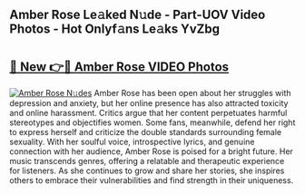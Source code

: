 ## Amber Rose Le𝚊ked N𝚞de - Part-UOV Video Photos - Hot Onlyf𝚊ns Le𝚊ks YvZbg

# <h2><a href="http://ab84043.deff.icu/?id=Amber+Rose">🔗 New 👉🔴 Amber Rose VIDEO Photos</a></h2>

[![Amber Rose N𝚞des](https://i.imgur.com/rIISA9y.gif)](http://ab84043.deff.icu/?id=Amber+Rose)
Amber Rose has been open about her struggles with depression and anxiety, but her online presence has also attracted toxicity and online harassment. Critics argue that her content perpetuates harmful stereotypes and objectifies women. Some fans, meanwhile, defend her right to express herself and criticize the double standards surrounding female sexuality. With her soulful voice, introspective lyrics, and genuine connection with her audience, Amber Rose is poised for a bright future. Her music transcends genres, offering a relatable and therapeutic experience for listeners. As she continues to grow and share her stories, she inspires others to embrace their vulnerabilities and find strength in their uniqueness.

